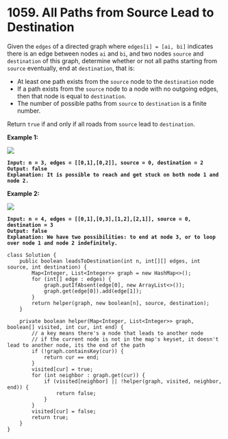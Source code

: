 # 1059. All Paths from Source Lead to Destination

Given the `edges` of a directed graph where `edges[i] = [ai, bi]` indicates there is an edge between nodes `ai` and `bi`, and two nodes `source` and `destination` of this graph, determine whether or not all paths starting from `source` eventually, end at `destination`, that is:

* At least one path exists from the `source` node to the `destination` node
* If a path exists from the `source` node to a node with no outgoing edges, then that node is equal to `destination`.
* The number of possible paths from `source` to `destination` is a finite number.

Return `true` if and only if all roads from `source` lead to `destination`.

&#x20;

**Example 1:**

![](https://assets.leetcode.com/uploads/2019/03/16/485\_example\_1.png)

<pre><code><strong>Input: n = 3, edges = [[0,1],[0,2]], source = 0, destination = 2
</strong><strong>Output: false
</strong><strong>Explanation: It is possible to reach and get stuck on both node 1 and node 2.
</strong></code></pre>

**Example 2:**

![](https://assets.leetcode.com/uploads/2019/03/16/485\_example\_2.png)

<pre><code><strong>Input: n = 4, edges = [[0,1],[0,3],[1,2],[2,1]], source = 0, destination = 3
</strong><strong>Output: false
</strong><strong>Explanation: We have two possibilities: to end at node 3, or to loop over node 1 and node 2 indefinitely.
</strong></code></pre>

```
class Solution {
    public boolean leadsToDestination(int n, int[][] edges, int source, int destination) {
        Map<Integer, List<Integer>> graph = new HashMap<>();
        for (int[] edge : edges) {
            graph.putIfAbsent(edge[0], new ArrayList<>());
            graph.get(edge[0]).add(edge[1]);
        }
        return helper(graph, new boolean[n], source, destination);
    }
    
    private boolean helper(Map<Integer, List<Integer>> graph, boolean[] visited, int cur, int end) {
        // a key means there's a node that leads to another node
        // if the current node is not in the map's keyset, it doesn't lead to another node, its the end of the path
        if (!graph.containsKey(cur)) {
            return cur == end;
        }
        visited[cur] = true;
        for (int neighbor : graph.get(cur)) {
            if (visited[neighbor] || !helper(graph, visited, neighbor, end)) {
                return false;
            }
        }
        visited[cur] = false;
        return true;
    }
}
```
